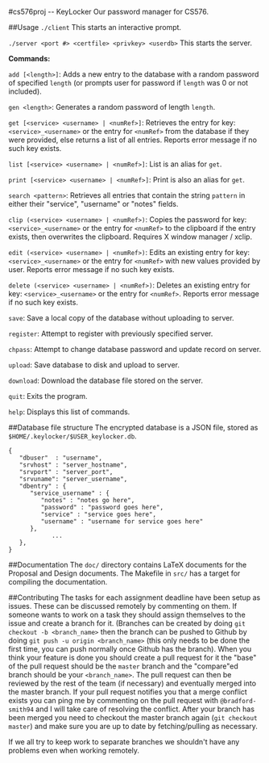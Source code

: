 #cs576proj -- KeyLocker
Our password manager for CS576.

##Usage
`./client` This starts an interactive prompt.

`./server <port #> <certfile> <privkey> <userdb>` This starts the server.

**Commands:**

`add [<length>]`: 	Adds a new entry to the database with a random password of specified `length` (or prompts user for password if `length` was 0 or not included).

`gen <length>`:   Generates a random password of length `length`.

`get [<service> <username> | <numRef>]`:    Retrieves the entry for key: `<service>_<username>` or the entry for `<numRef>` from the database if they were provided, else returns a list of all entries. Reports error message if no such key exists.

`list [<service> <username> | <numRef>]`:   List is an alias for `get`.

`print [<service> <username> | <numRef>]`:   Print is also an alias for `get`.

`search <pattern>`:    Retrieves all entries that contain the string `pattern` in either their "service", "username" or "notes" fields.

`clip (<service> <username> | <numRef>)`:	Copies the password for key: `<service>_<username>` or the entry for `<numRef>` to the clipboard if the entry exists, then overwrites the clipboard. Requires X window manager / xclip.

`edit (<service> <username> | <numRef>)`:	 Edits an existing entry for key: `<service>_<username>` or the entry for `<numRef>` with new values provided by user. Reports error message if no such key exists.

`delete (<service> <username> | <numRef>)`: Deletes an existing entry for key: `<service>_<username>` or the entry for `<numRef>`. Reports error message if no such key exists.

`save`:         Save a local copy of the database without uploading to server.

`register`:     Attempt to register with previously specified server.

`chpass`:       Attempt to change database password and update record on server.

`upload`:       Save database to disk and upload to server.

`download`:     Download the database file stored on the server.

`quit`: Exits the program.

`help`: Displays this list of commands.

##Database file structure
The encrypted database is a JSON file, stored as `$HOME/.keylocker/$USER_keylocker.db`.

```
{
   "dbuser"  : "username",
   "srvhost" : "server_hostname",
   "srvport" : "server_port",
   "srvuname": "server_username",
   "dbentry" : {
      "service_username" : {
         "notes" : "notes go here",
         "password" : "password goes here",
         "service" : "service goes here",
         "username" : "username for service goes here"
      },
			...
   },
}
```

##Documentation
The `doc/` directory contains LaTeX documents for the Proposal and Design documents. The Makefile in `src/` has a target for compiling the documentation.

##Contributing
The tasks for each assignment deadline have been setup as issues.
These can be discussed remotely by commenting on them.
If someone wants to work on a task they should assign themselves to the issue and create a branch for it.
(Branches can be created by doing `git checkout -b <branch_name>` then the branch can be pushed to Github by doing `git push -u origin <branch_name>` (this only needs to be done the first time, you can push normally once Github has the branch).
When you think your feature is done you should create a pull request for it the "base" of the pull request should be the `master` branch and the "compare"ed branch should be your `<branch_name>`.
The pull request can then be reviewed by the rest of the team (if necessary) and eventually merged into the master branch.
If your pull request notifies you that a merge conflict exists you can ping me by commenting on the pull request with `@bradford-smith94` and I will take care of resolving the conflict.
After your branch has been merged you need to checkout the master branch again (`git checkout master`) and make sure you are up to date by fetching/pulling as necessary.

If we all try to keep work to separate branches we shouldn't have any problems even when working remotely.
